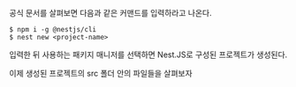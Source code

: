 공식 문서를 살펴보면 다음과 같은 커맨드를 입력하라고 나온다.

```
$ npm i -g @nestjs/cli
$ nest new <project-name>
```

입력한 뒤 사용하는 패키지 매니저를 선택하면 Nest.JS로 구성된 프로젝트가 생성된다.

이제 생성된 프로젝트의 src 폴더 안의 파일들을 살펴보자